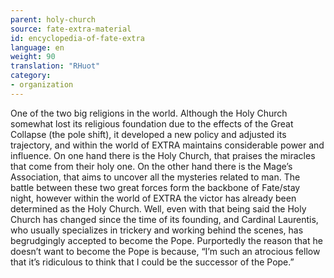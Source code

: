 ```yaml
---
parent: holy-church
source: fate-extra-material
id: encyclopedia-of-fate-extra
language: en
weight: 90
translation: "RHuot"
category:
- organization
---
```


One of the two big religions in the world.
Although the Holy Church somewhat lost its religious foundation due to the effects of the Great Collapse (the pole shift), it developed a new policy and adjusted its trajectory, and within the world of EXTRA maintains considerable power and influence.
On one hand there is the Holy Church, that praises the miracles that come from their holy one.
On the other hand there is the Mage’s Association, that aims to uncover all the mysteries related to man.
The battle between these two great forces form the backbone of Fate/stay night, however within the world of EXTRA the victor has already been determined as the Holy Church.
Well, even with that being said the Holy Church has changed since the time of its founding, and Cardinal Laurentis, who usually specializes in trickery and working behind the scenes, has begrudgingly accepted to become the Pope.
Purportedly the reason that he doesn’t want to become the Pope is because, “I’m such an atrocious fellow that it’s ridiculous to think that I could be the successor of the Pope.”
